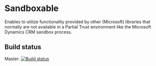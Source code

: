 # Sandboxable
Enables to utilize functionality provided by other (Microsoft) libraries that normally are not available in a Partial Trust environment like the Microsoft Dynamics CRM sandbox process.

## Build status
Master: 
[![Build status](https://ci.appveyor.com/api/projects/status/4l2yfcexv066van5/branch/master?svg=true)](https://ci.appveyor.com/project/eNeRGy164/sandboxable/branch/master)
 
